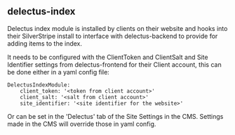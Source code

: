 delectus-index
---------------

Delectus index module is installed by clients on their website and hooks into their SilverStripe install to interface 
with delectus-backend to provide for adding items to the index.

It needs to be configured with the ClientToken and ClientSalt and Site Identifier settings from delectus-frontend for their Client account,
this can be done either in a yaml config file:

```
DelectusIndexModule:
	client_token: '<token from client account>'
	client_salt: '<salt from client account>'
	site_identifier: '<site identifier for the website>'
```

Or can be set in the 'Delectus' tab of the Site Settings in the CMS. Settings
made in the CMS will override those in yaml config.

 

 
